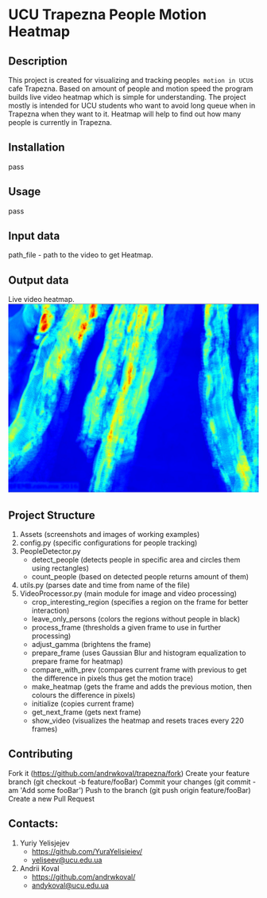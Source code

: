# UCU Trapezna People Motion Heatmap

## Description
This project is created for visualizing and tracking people`s motion in UCU`s cafe Trapezna.
Based on amount of people and motion speed the program builds live video heatmap which
is simple for understanding. The project mostly is intended for UCU students who
want to avoid long queue when in Trapezna when they want to it. Heatmap will help to
find out how many people is currently in Trapezna.

## Installation
pass

## Usage
pass

## Input data
path_file - path to the video to get Heatmap.

## Output data
Live video heatmap.
![Example of heatmap](https://github.com/andrwkoval/trapezna/blob/master/examples/screenshot.jpg)

## Project Structure
1. Assets (screenshots and images of working examples)
2. config.py (specific configurations for people tracking)
3. PeopleDetector.py
    * detect_people (detects people in specific area and circles them using
    rectangles)
    * count_people (based on detected people returns amount of them)
4. utils.py (parses date and time from name of the file)
5. VideoProcessor.py (main module for image and video processing)
    * crop_interesting_region (specifies a region on the frame for better interaction)
    * leave_only_persons (colors the regions without people in black)
    * process_frame (thresholds a given frame to use in further processing)
    * adjust_gamma (brightens the frame)
    * prepare_frame (uses Gaussian Blur and histogram equalization to prepare frame for heatmap)
    * compare_with_prev (compares current frame with previous to get the difference in pixels thus get the motion trace)
    * make_heatmap (gets the frame and adds the previous motion, then colours the difference in pixels)
    * initialize (copies current frame)
    * get_next_frame (gets next frame)
    * show_video (visualizes the heatmap and resets traces every 220 frames)

## Contributing
Fork it (https://github.com/andrwkoval/trapezna/fork)
Create your feature branch (git checkout -b feature/fooBar)
Commit your changes (git commit -am 'Add some fooBar')
Push to the branch (git push origin feature/fooBar)
Create a new Pull Request

## Contacts:
1. Yuriy Yelisjejev
    * https://github.com/YuraYelisieiev/
    * yeliseev@ucu.edu.ua
2. Andrii Koval
    * https://github.com/andrwkoval/
    * andykoval@ucu.edu.ua


